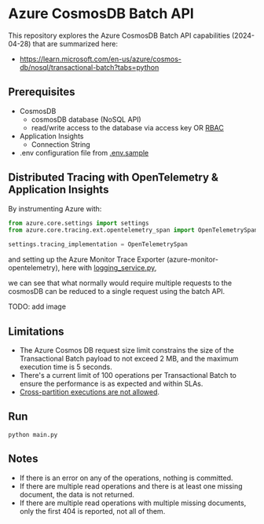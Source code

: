 # Azure CosmosDB Batch API

This repository explores the Azure CosmosDB Batch API capabilities (2024-04-28) that are summarized here:

- https://learn.microsoft.com/en-us/azure/cosmos-db/nosql/transactional-batch?tabs=python

## Prerequisites

- CosmosDB
    - cosmosDB database (NoSQL API)
    - read/write access to the database via access key
      OR [RBAC](https://learn.microsoft.com/en-us/azure/cosmos-db/how-to-setup-rbac#permission-model)
- Application Insights
    - Connection String
- .env configuration file from [.env.sample](.env.sample)

## Distributed Tracing with OpenTelemetry & Application Insights

By instrumenting Azure with:

```python
from azure.core.settings import settings
from azure.core.tracing.ext.opentelemetry_span import OpenTelemetrySpan

settings.tracing_implementation = OpenTelemetrySpan
```

and setting up the Azure Monitor Trace Exporter (azure-monitor-opentelemetry), here
with [logging_service.py](logging_service.py),

we can see that what normally would require multiple requests to the cosmosDB can be reduced to a single request using
the
batch API.

TODO: add image

## Limitations

- The Azure Cosmos DB request size limit constrains the size of the Transactional Batch payload to not exceed 2 MB, and
  the maximum execution time is 5 seconds.
- There's a current limit of 100 operations per Transactional Batch to ensure the performance is as expected and within
  SLAs.
- [Cross-partition executions are not allowed](https://learn.microsoft.com/en-us/answers/questions/1426290/how-to-batch-items-with-different-partition-keys-i).

## Run

```shell
python main.py
```

## Notes

- If there is an error on any of the operations, nothing is committed.
- If there are multiple read operations and there is at least one missing document, the data is not returned.
- If there are multiple read operations with multiple missing documents, only the first 404 is reported, not all of
  them.
